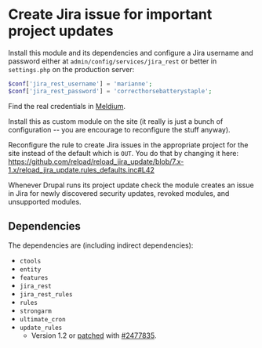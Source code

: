 # Create Jira issue for important project updates

Install this module and its dependencies and configure a Jira username
and password either at `admin/config/services/jira_rest` or better in
`settings.php` on the production server:

```php
$conf['jira_rest_username'] = 'marianne';
$conf['jira_rest_password'] = 'correcthorsebatterystaple';
```

Find the real credentials in [Meldium](https://launchpad.meldium.com/#/launchpad?edit=1ade21f3-88b8-4512-a371-53c0ec3e0840).

Install this as custom module on the site (it really is just a bunch
of configuration -- you are encourage to reconfigure the stuff
anyway).

Reconfigure the rule to create Jira issues in the appropriate project
for the site instead of the default which is `OUT`. You do that by
changing it here: https://github.com/reload/reload_jira_update/blob/7.x-1.x/reload_jira_update.rules_defaults.inc#L42

Whenever Drupal runs its project update check the module creates an
issue in Jira for newly discovered security updates, revoked modules,
and unsupported modules.

## Dependencies

The dependencies are (including indirect dependencies):

 * `ctools`
 * `entity`
 * `features`
 * `jira_rest`
 * `jira_rest_rules`
 * `rules`
 * `strongarm`
 * `ultimate_cron`
 * `update_rules`
   * Version 1.2 or [patched](https://www.drupal.org/files/issues/update_rules-release_link_for_recommended_release-2477835-4.patch) with [#2477835](https://www.drupal.org/node/2477835).
